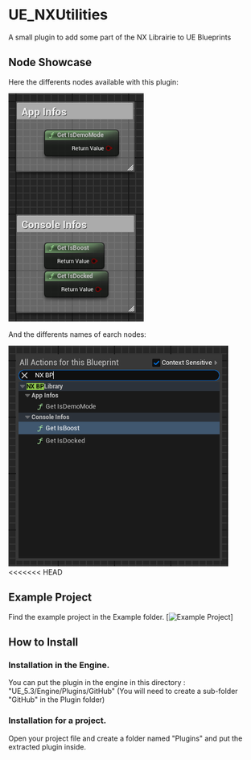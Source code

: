 # UE_NXUtilities
A small plugin to add some part of the NX Librairie to UE Blueprints

## Node Showcase
Here the differents nodes available with this plugin:

![Node Example](Documentation/Nodes.PNG)



And the differents names of earch nodes: 

![Node Names](Documentation/Names.PNG)
<<<<<<< HEAD


## Example Project

Find the example project in the Example folder.
[![Example Project](https://github.com/DiabloFox/UE_NXUtilities/releases/tag/Example)]

## How to Install

### Installation in the Engine.
You can put the plugin in the engine in this directory : "UE_5.3/Engine/Plugins/GitHub"
(You will need to create a sub-folder "GitHub" in the Plugin folder)

### Installation for a project.
Open your project file and create a folder named "Plugins" and put the extracted plugin inside.
